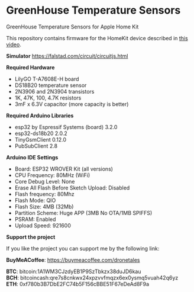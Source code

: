 # GreenHouse Temperature Sensors
 GreenHouse Temperature Sensors for Apple Home Kit

 This repository contains firmware for the HomeKit device described in [this video](https://youtu.be/).

 **Simulator**
 https://falstad.com/circuit/circuitjs.html

 **Required Hardware**
 - LilyGO T-A7608E-H board
 - DS18B20 temperature sensor
 - 2N3906 and 2N3904 transistors
 - 1K, 47K, 100, 4.7K resistors
 - 3mF x 6.3V capacitor (more capacity is better)
 
 **Required Arduino Libraries**
 - esp32 by Espressif Systems (board) 3.2.0
 - esp32-ds18b20 2.0.2
 - TinyGsmClient 0.12.0
 - PubSubClient 2.8
 
 **Arduino IDE Settings**
 - Board: ESP32 WROVER Kit (all versions)
 - CPU Frequency: 80MHz (WiFi)
 - Core Debug Level: None
 - Erase All Flash Before Sketch Upload: Disabled
 - Flash frequency: 80Mhz
 - Flash Mode: QIO
 - Flash Size: 4MB (32Mb)
 - Partition Scheme: Huge APP (3MB No OTA/1MB SPIFFS)
 - PSRAM: Enabled
 - Upload Speed: 921600


 **Support the project**
 
 If you like the project you can support me by the following link:  

 **BuyMeACoffee**: https://buymeacoffee.com/dronetales  
 
 **BTC**: bitcoin:1A1WM3CJzdyEB1P9SzTbkzx38duJD6kau  
 **BCH**: bitcoincash:qre7s8cnkwx24xpzvvfmqzx6ex0ysmq5vuah42q6yz  
 **ETH**: 0xf780b3B7DbE2FC74b5F156cBBE51F67eDeAd8F9a  
